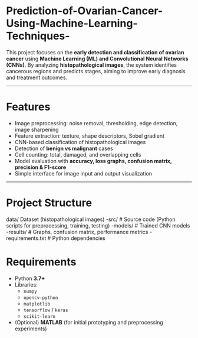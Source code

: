 # Prediction-of-Ovarian-Cancer-Using-Machine-Learning-Techniques-

This project focuses on the **early detection and classification of ovarian cancer** using **Machine Learning (ML) and Convolutional Neural Networks (CNNs)**. By analyzing **histopathological images**, the system identifies cancerous regions and predicts stages, aiming to improve early diagnosis and treatment outcomes.

---

#  Features
- Image preprocessing: noise removal, thresholding, edge detection, image sharpening  
- Feature extraction: texture, shape descriptors, Sobel gradient  
- CNN-based classification of histopathological images  
- Detection of **benign vs malignant** cases  
- Cell counting: total, damaged, and overlapping cells  
- Model evaluation with **accuracy, loss graphs, confusion matrix, precision & F1-score**  
- Simple interface for image input and output visualization  

---

# Project Structure
data/ Dataset (histopathological images)
 -src/ # Source code (Python scripts for preprocessing, training, testing)
 -models/ # Trained CNN models
 -results/ # Graphs, confusion matrix, performance metrics
 -requirements.txt # Python dependencies


# Requirements
- Python **3.7+**
- Libraries:
  - `numpy`
  - `opencv-python`
  - `matplotlib`
  - `tensorflow` / `keras`
  - `scikit-learn`
- (Optional) **MATLAB** (for initial prototyping and preprocessing experiments)
